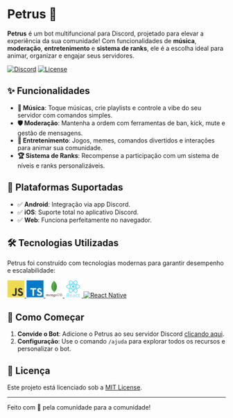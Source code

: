# Petrus 🤖

**Petrus** é um bot multifuncional para Discord, projetado para elevar a experiência da sua comunidade! Com funcionalidades de **música**, **moderação**, **entretenimento** e **sistema de ranks**, ele é a escolha ideal para animar, organizar e engajar seus servidores.

[![Discord](https://img.shields.io/discord/123456789?label=Suporte%20no%20Discord&style=flat-square)](https://discord.gg/seu-link)
[![License](https://img.shields.io/badge/license-MIT-blue.svg?style=flat-square)](LICENSE)

## ✨ Funcionalidades

- **🎵 Música**: Toque músicas, crie playlists e controle a vibe do seu servidor com comandos simples.
- **🛡️ Moderação**: Mantenha a ordem com ferramentas de ban, kick, mute e gestão de mensagens.
- **🎉 Entretenimento**: Jogos, memes, comandos divertidos e interações para animar sua comunidade.
- **🏆 Sistema de Ranks**: Recompense a participação com um sistema de níveis e ranks personalizáveis.

## 📱 Plataformas Suportadas

- ✅ **Android**: Integração via app Discord.
- ✅ **iOS**: Suporte total no aplicativo Discord.
- ✅ **Web**: Funciona perfeitamente no navegador.

## 🛠️ Tecnologias Utilizadas

Petrus foi construído com tecnologias modernas para garantir desempenho e escalabilidade:

<p align="left">
  <a href="https://developer.mozilla.org/en-US/docs/Web/JavaScript" target="_blank" rel="noreferrer">
    <img src="https://raw.githubusercontent.com/devicons/devicon/master/icons/javascript/javascript-original.svg" alt="JavaScript" width="40" height="40"/>
  </a>
  <a href="https://www.typescriptlang.org/" target="_blank" rel="noreferrer">
    <img src="https://raw.githubusercontent.com/devicons/devicon/master/icons/typescript/typescript-original.svg" alt="TypeScript" width="40" height="40"/>
  </a>
  <a href="https://www.mongodb.com/" target="_blank" rel="noreferrer">
    <img src="https://raw.githubusercontent.com/devicons/devicon/master/icons/mongodb/mongodb-original-wordmark.svg" alt="MongoDB" width="40" height="40"/>
  </a>
  <a href="https://reactjs.org/" target="_blank" rel="noreferrer">
    <img src="https://raw.githubusercontent.com/devicons/devicon/master/icons/react/react-original-wordmark.svg" alt="React" width="40" height="40"/>
  </a>
  <a href="https://reactnative.dev/" target="_blank" rel="noreferrer">
    <img src="https://reactnative.dev/img/header_logo.svg" alt="React Native" width="40" height="40"/>
  </a>
</p>

## 🚀 Como Começar

1. **Convide o Bot**: Adicione o Petrus ao seu servidor Discord [clicando aqui](https://discord.com/oauth2/authorize?client_id=1220409917282713650&permissions=1103034313814&integration_type=0&scope=bot).
2. **Configuração**: Use o comando `/ajuda` para explorar todos os recursos e personalizar o bot.

## 📜 Licença

Este projeto está licenciado sob a [MIT License](LICENSE).

---

Feito com 💜 pela comunidade para a comunidade!

